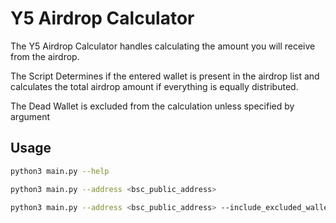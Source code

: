 # Y5 Airdrop Calculator

The Y5 Airdrop Calculator handles calculating the amount you will receive from the airdrop.

The Script Determines if the entered wallet is present in the airdrop list and calculates the total airdrop amount if everything is equally distributed.

The Dead Wallet is excluded from the calculation unless specified by argument

## Usage

```bash
python3 main.py --help

python3 main.py --address <bsc_public_address>

python3 main.py --address <bsc_public_address> --include_excluded_wallets
```